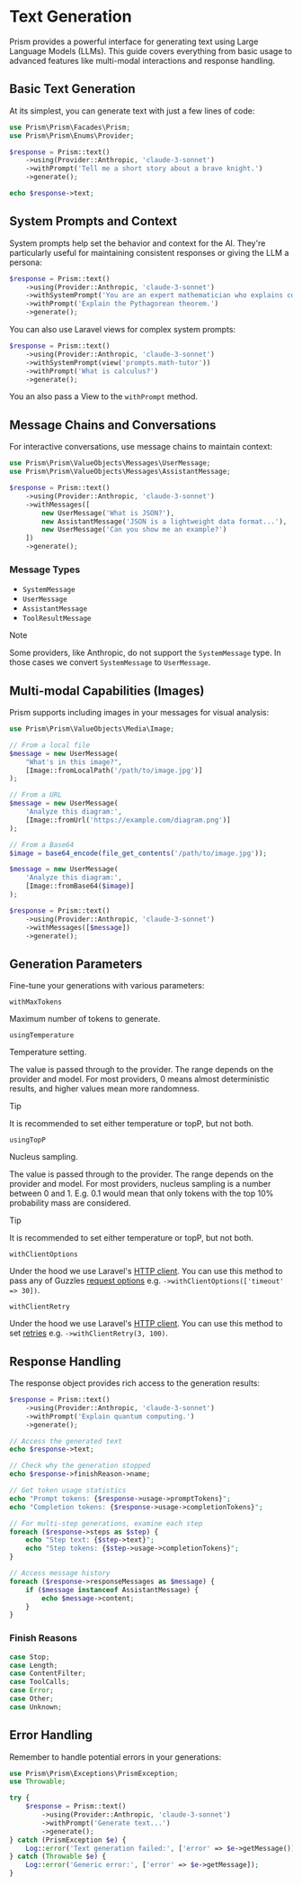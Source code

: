 # Text Generation

Prism provides a powerful interface for generating text using Large Language Models (LLMs). This guide covers everything from basic usage to advanced features like multi-modal interactions and response handling.

## Basic Text Generation

At its simplest, you can generate text with just a few lines of code:

```php
use Prism\Prism\Facades\Prism;
use Prism\Prism\Enums\Provider;

$response = Prism::text()
    ->using(Provider::Anthropic, 'claude-3-sonnet')
    ->withPrompt('Tell me a short story about a brave knight.')
    ->generate();

echo $response->text;
```

## System Prompts and Context

System prompts help set the behavior and context for the AI. They're particularly useful for maintaining consistent responses or giving the LLM a persona:

```php
$response = Prism::text()
    ->using(Provider::Anthropic, 'claude-3-sonnet')
    ->withSystemPrompt('You are an expert mathematician who explains concepts simply.')
    ->withPrompt('Explain the Pythagorean theorem.')
    ->generate();
```

You can also use Laravel views for complex system prompts:

```php
$response = Prism::text()
    ->using(Provider::Anthropic, 'claude-3-sonnet')
    ->withSystemPrompt(view('prompts.math-tutor'))
    ->withPrompt('What is calculus?')
    ->generate();
```

You an also pass a View to the `withPrompt` method.

## Message Chains and Conversations

For interactive conversations, use message chains to maintain context:

```php
use Prism\Prism\ValueObjects\Messages\UserMessage;
use Prism\Prism\ValueObjects\Messages\AssistantMessage;

$response = Prism::text()
    ->using(Provider::Anthropic, 'claude-3-sonnet')
    ->withMessages([
        new UserMessage('What is JSON?'),
        new AssistantMessage('JSON is a lightweight data format...'),
        new UserMessage('Can you show me an example?')
    ])
    ->generate();
```

### Message Types

- `SystemMessage`
- `UserMessage`
- `AssistantMessage`
- `ToolResultMessage`

> [!NOTE]
> Some providers, like Anthropic, do not support the `SystemMessage` type. In those cases we convert `SystemMessage` to `UserMessage`.

## Multi-modal Capabilities (Images)

Prism supports including images in your messages for visual analysis:

```php
use Prism\Prism\ValueObjects\Media\Image;

// From a local file
$message = new UserMessage(
    "What's in this image?",
    [Image::fromLocalPath('/path/to/image.jpg')]
);

// From a URL
$message = new UserMessage(
    'Analyze this diagram:',
    [Image::fromUrl('https://example.com/diagram.png')]
);

// From a Base64
$image = base64_encode(file_get_contents('/path/to/image.jpg'));

$message = new UserMessage(
    'Analyze this diagram:',
    [Image::fromBase64($image)]
);

$response = Prism::text()
    ->using(Provider::Anthropic, 'claude-3-sonnet')
    ->withMessages([$message])
    ->generate();
```

## Generation Parameters

Fine-tune your generations with various parameters:

`withMaxTokens`

Maximum number of tokens to generate.

`usingTemperature`

Temperature setting.

The value is passed through to the provider. The range depends on the provider and model. For most providers, 0 means almost deterministic results, and higher values mean more randomness.

> [!TIP]
> It is recommended to set either temperature or topP, but not both.

`usingTopP`

Nucleus sampling.

The value is passed through to the provider. The range depends on the provider and model. For most providers, nucleus sampling is a number between 0 and 1. E.g. 0.1 would mean that only tokens with the top 10% probability mass are considered.

> [!TIP]
> It is recommended to set either temperature or topP, but not both.

`withClientOptions`

Under the hood we use Laravel's [HTTP client](https://laravel.com/docs/11.x/http-client#main-content). You can use this method to pass any of Guzzles [request options](https://docs.guzzlephp.org/en/stable/request-options.html) e.g. `->withClientOptions(['timeout' => 30])`.

`withClientRetry`

Under the hood we use Laravel's [HTTP client](https://laravel.com/docs/11.x/http-client#main-content). You can use this method to set [retries](https://laravel.com/docs/11.x/http-client#retries) e.g. `->withClientRetry(3, 100)`.

## Response Handling

The response object provides rich access to the generation results:

```php
$response = Prism::text()
    ->using(Provider::Anthropic, 'claude-3-sonnet')
    ->withPrompt('Explain quantum computing.')
    ->generate();

// Access the generated text
echo $response->text;

// Check why the generation stopped
echo $response->finishReason->name;

// Get token usage statistics
echo "Prompt tokens: {$response->usage->promptTokens}";
echo "Completion tokens: {$response->usage->completionTokens}";

// For multi-step generations, examine each step
foreach ($response->steps as $step) {
    echo "Step text: {$step->text}";
    echo "Step tokens: {$step->usage->completionTokens}";
}

// Access message history
foreach ($response->responseMessages as $message) {
    if ($message instanceof AssistantMessage) {
        echo $message->content;
    }
}
```

### Finish Reasons

```php
case Stop;
case Length;
case ContentFilter;
case ToolCalls;
case Error;
case Other;
case Unknown;
```

## Error Handling

Remember to handle potential errors in your generations:

```php
use Prism\Prism\Exceptions\PrismException;
use Throwable;

try {
    $response = Prism::text()
        ->using(Provider::Anthropic, 'claude-3-sonnet')
        ->withPrompt('Generate text...')
        ->generate();
} catch (PrismException $e) {
    Log::error('Text generation failed:', ['error' => $e->getMessage()]);
} catch (Throwable $e) {
    Log::error('Generic error:', ['error' => $e->getMessage]);
}
```
